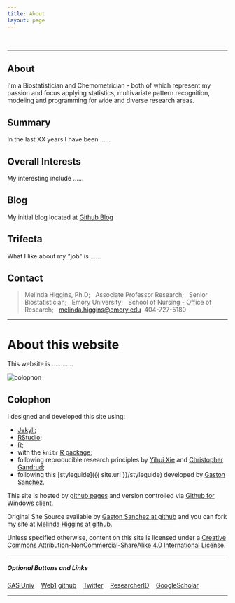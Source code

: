 ```yaml
---
title: About
layout: page
---
```


<center>
<a class="a2" href="https://github.com/melindahiggins2000" target="_blank"><i class="fa fa-github-square fa-3x"></i></a>&nbsp;
<a class="a2" href="https://twitter.com/mhiggins2000/" target="_blank"><i class="fa fa-twitter-square fa-3x"></i></a>&nbsp;
<a class="a2" href="mailto:melinda.higgins@emory.edu" target="_blank"><i class="fa fa-envelope-square fa-3x"></i></a>&nbsp;
<a class="a2" href="https://scholar.google.com/citations?user=-4aU-VkAAAAJ&hl=en" target="_blank"><i class="ai ai-google-scholar-square ai-3x"></i></a>
</center>
<hr/>

## About 

I'm a Biostatistician and Chemometrician - both of which represent my passion and focus applying statistics, multivariate pattern recognition, modeling and programming for wide and diverse research areas.

## Summary

In the last XX years I have been ......

## Overall Interests

My interesting include ......

## Blog

My initial blog located at <a href="https://melindahiggins2000.github.io/blog/"> Github Blog </a>

## Trifecta

What I like about my "job" is ......

## Contact

> Melinda Higgins, Ph.D; &nbsp;
> Associate Professor Research;  &nbsp;
> Senior Biostatistician; &nbsp;
> Emory University; &nbsp;
> School of Nursing - Office of Research; &nbsp;
> <a href="mailto:melinda.higgins@emory.edu">melinda.higgins@emory.edu</a>&nbsp;
> 404-727-5180

<hr>

# About this website

This website is ............

<p>
<img class="centered" src="https://melindahiggins2000.github.io/web2//images/website/trees.jpg" alt="colophon"/> 
</p>

## Colophon

I designed and developed this site using: 

* [Jekyll](https://github.com/mojombo/jekyll); 
* [RStudio](http://www.rstudio.com);
* [R](http://cran.r-project.org/); 
* with the `knitr` [R package](http://cran.r-project.org/web/packages/knitr/index.html);
* following reproducible research principles by [Yihui Xie](http://yihui.name/) and [Christopher Gandrud](http://christophergandrud.github.io/RepResR-RStudio/);
* following this [styleguide]({{ site.url }}/styleguide) developed by [Gaston Sanchez](http://gastonsanchez.com/). 
 
This site is hosted by [github pages](https://pages.github.com) and version controlled via [Github for Windows client](https://windows.github.com/). 

Original Site Source available by [Gaston Sanchez at github](https://github.com/gastonstat/gastonstat.github.io) and you can fork my site at [Melinda Higgins at github](https://github.com/melindahiggins2000/web2). 

Unless specified otherwise, content on this site is licensed under a 
[Creative Commons Attribution-NonCommercial-ShareAlike 4.0 International License](http://creativecommons.org/licenses/by-nc-sa/4.0/).

<hr/>

##### Optional Buttons and Links

<a class="graytealbutton" href="https://melindahiggins2000.github.io/sasuniv2/" target="_blank">SAS Univ</a>
&nbsp;&nbsp;
<a class="graytealbutton" href="https://melindahiggins2000.github.io/" target="_blank">Web1</a>
<a class="graytealbutton" href="https://github.com/melindahiggins2000" target="_blank">github</a>
&nbsp;&nbsp;
<a class="graytealbutton" href="https://twitter.com/mhiggins2000/" target="_blank">Twitter</a>
&nbsp;&nbsp;
<a class="graytealbutton" href="http://www.researcherid.com/rid/B-6459-2013" target="_blank">ResearcherID</a>
&nbsp;&nbsp;
<a class="graytealbutton" href="https://scholar.google.com/citations?user=-4aU-VkAAAAJ&hl=en" target="_blank">GoogleScholar</a>
&nbsp;&nbsp;

<span id='badgeCont184498' style='width:26px'><script src='http://labs.researcherid.com/mashlets?el=badgeCont184498&mashlet=badge&showTitle=false&className=a&rid=B-6459-2013&size=small'></script></span>

<hr/>
